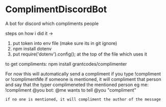 # ComplimentDiscordBot
A bot for discord which compliments people

steps on how i did it ->
1. put token into env file (make sure its in git ignore)
2. npm install dotenv
3. put require('dotenv').config(); at the top of the file which uses it 

to get compliments: npm install grantcodes/complimenter


For now this will automatically send a compliment if you type !compliment or !complimentMe
    if someone is mentioned, it will compliment that person and say that the typer complimeneted the mentioned person
    eg me: !compliment @you
    bot: @me wants to tell @you "compliment"

    if no one is mentioned, it will compliment the author of the message


